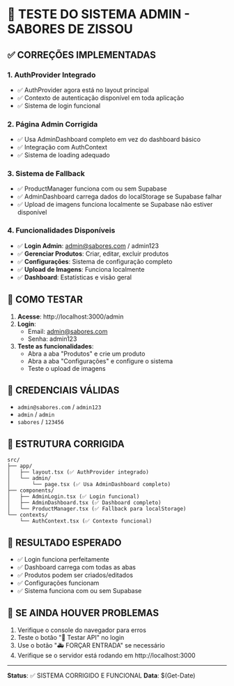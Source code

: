 # 🧪 TESTE DO SISTEMA ADMIN - SABORES DE ZISSOU

## ✅ CORREÇÕES IMPLEMENTADAS

### 1. **AuthProvider Integrado**
- ✅ AuthProvider agora está no layout principal
- ✅ Contexto de autenticação disponível em toda aplicação
- ✅ Sistema de login funcional

### 2. **Página Admin Corrigida**
- ✅ Usa AdminDashboard completo em vez do dashboard básico
- ✅ Integração com AuthContext
- ✅ Sistema de loading adequado

### 3. **Sistema de Fallback**
- ✅ ProductManager funciona com ou sem Supabase
- ✅ AdminDashboard carrega dados do localStorage se Supabase falhar
- ✅ Upload de imagens funciona localmente se Supabase não estiver disponível

### 4. **Funcionalidades Disponíveis**
- ✅ **Login Admin**: admin@sabores.com / admin123
- ✅ **Gerenciar Produtos**: Criar, editar, excluir produtos
- ✅ **Configurações**: Sistema de configuração completo
- ✅ **Upload de Imagens**: Funciona localmente
- ✅ **Dashboard**: Estatísticas e visão geral

## 🚀 COMO TESTAR

1. **Acesse**: http://localhost:3000/admin
2. **Login**: 
   - Email: admin@sabores.com
   - Senha: admin123
3. **Teste as funcionalidades**:
   - Abra a aba "Produtos" e crie um produto
   - Abra a aba "Configurações" e configure o sistema
   - Teste o upload de imagens

## 🔧 CREDENCIAIS VÁLIDAS

- `admin@sabores.com` / `admin123`
- `admin` / `admin`
- `sabores` / `123456`

## 📁 ESTRUTURA CORRIGIDA

```
src/
├── app/
│   ├── layout.tsx (✅ AuthProvider integrado)
│   └── admin/
│       └── page.tsx (✅ Usa AdminDashboard completo)
├── components/
│   ├── AdminLogin.tsx (✅ Login funcional)
│   ├── AdminDashboard.tsx (✅ Dashboard completo)
│   └── ProductManager.tsx (✅ Fallback para localStorage)
└── contexts/
    └── AuthContext.tsx (✅ Contexto funcional)
```

## 🎯 RESULTADO ESPERADO

- ✅ Login funciona perfeitamente
- ✅ Dashboard carrega com todas as abas
- ✅ Produtos podem ser criados/editados
- ✅ Configurações funcionam
- ✅ Sistema funciona com ou sem Supabase

## 🚨 SE AINDA HOUVER PROBLEMAS

1. Verifique o console do navegador para erros
2. Teste o botão "🧪 Testar API" no login
3. Use o botão "🚑 FORÇAR ENTRADA" se necessário
4. Verifique se o servidor está rodando em http://localhost:3000

---
**Status**: ✅ SISTEMA CORRIGIDO E FUNCIONAL
**Data**: $(Get-Date)
